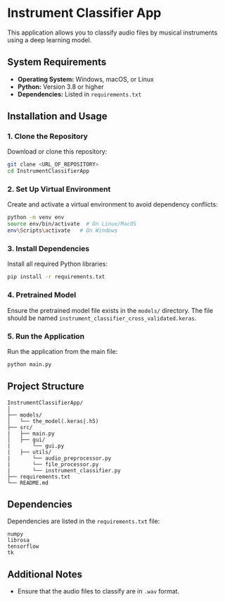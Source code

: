 
# Instrument Classifier App

This application allows you to classify audio files by musical instruments using a deep learning model.

## System Requirements
- **Operating System:** Windows, macOS, or Linux
- **Python:** Version 3.8 or higher
- **Dependencies:** Listed in `requirements.txt`

## Installation and Usage

### 1. Clone the Repository
Download or clone this repository:  
```bash
git clone <URL_OF_REPOSITORY>
cd InstrumentClassifierApp
```

### 2. Set Up Virtual Environment
Create and activate a virtual environment to avoid dependency conflicts:  
```bash
python -m venv env
source env/bin/activate  # On Linux/MacOS
env\Scripts\activate   # On Windows
```

### 3. Install Dependencies
Install all required Python libraries:  
```bash
pip install -r requirements.txt
```

### 4. Pretrained Model
Ensure the pretrained model file exists in the `models/` directory. The file should be named `instrument_classifier_cross_validated.keras`.

### 5. Run the Application
Run the application from the main file:  
```bash
python main.py
```

## Project Structure
```plaintext
InstrumentClassifierApp/
│
├── models/
│   └── the_model(.keras|.h5)
├── src/
|   ├── main.py
│   ├── gui/
|       └── gui.py
|   ├── utils/
|       └── audio_preprocessor.py
|       └── file_processor.py
|       └── instrument_classifier.py
├── requirements.txt
└── README.md
```

## Dependencies
Dependencies are listed in the `requirements.txt` file:  
```plaintext
numpy
librosa
tensorflow
tk
```

## Additional Notes
- Ensure that the audio files to classify are in `.wav` format.
